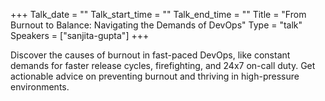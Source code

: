 +++
Talk_date = ""
Talk_start_time = ""
Talk_end_time = ""
Title = "From Burnout to Balance: Navigating the Demands of DevOps"
Type = "talk"
Speakers = ["sanjita-gupta"]
+++

Discover the causes of burnout in fast-paced DevOps, like constant demands for faster release cycles, firefighting, and 24x7 on-call duty. Get actionable advice on preventing burnout and thriving in high-pressure environments.
